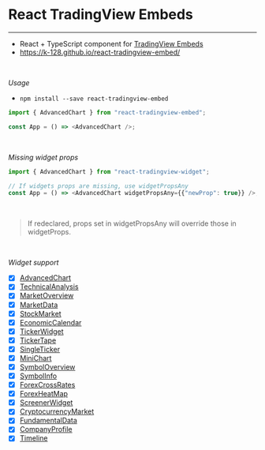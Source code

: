 # React TradingView Embeds
---
- React + TypeScript component for [TradingView Embeds](https://www.tradingview.com/widget/)
- <https://k-128.github.io/react-tradingview-embed/>

<br />

*Usage*
- `npm install --save react-tradingview-embed`

```ts
import { AdvancedChart } from "react-tradingview-embed";

const App = () => <AdvancedChart />;
```

<br />

*Missing widget props*
```ts
import { AdvancedChart } from "react-tradingview-widget";

// If widgets props are missing, use widgetPropsAny
const App = () => <AdvancedChart widgetPropsAny={{"newProp": true}} />;
```

<br />

> If redeclared, props set in widgetPropsAny will override those in widgetProps.

<br />

*Widget support*
- [x] [AdvancedChart](<https://www.tradingview.com/widget/advanced-chart/>)
- [x] [TechnicalAnalysis](<https://www.tradingview.com/widget/technical-analysis/>)
- [x] [MarketOverview](<https://www.tradingview.com/widget/market-overview/>)
- [x] [MarketData](<https://www.tradingview.com/widget/market-quotes/>)
- [x] [StockMarket](<https://www.tradingview.com/widget/market-movers/>)
- [x] [EconomicCalendar](<https://www.tradingview.com/widget/economic-calendar/>)
- [x] [TickerWidget](<https://www.tradingview.com/widget/ticker/>)
- [x] [TickerTape](<https://www.tradingview.com/widget/ticker-tape/>)
- [x] [SingleTicker](<https://www.tradingview.com/widget/single-ticker/>)
- [x] [MiniChart](<https://www.tradingview.com/widget/mini-chart/>)
- [x] [SymbolOverview](<https://www.tradingview.com/widget/symbol-overview/>)
- [x] [SymbolInfo](<https://www.tradingview.com/widget/symbol-info/>)
- [x] [ForexCrossRates](<https://www.tradingview.com/widget/forex-cross-rates/>)
- [x] [ForexHeatMap](<https://www.tradingview.com/widget/forex-heat-map/>)
- [x] [ScreenerWidget](<https://www.tradingview.com/widget/screener/>)
- [x] [CryptocurrencyMarket](<https://www.tradingview.com/widget/crypto-mkt-screener/>)
- [x] [FundamentalData](<https://www.tradingview.com/widget/fundamental-data/>)
- [x] [CompanyProfile](<https://www.tradingview.com/widget/symbol-profile/>)
- [x] [Timeline](<https://www.tradingview.com/widget/timeline/>)

<br />
